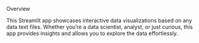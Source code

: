 Overview



This Streamlit app showcases interactive data visualizations based on any data text files. Whether you’re a data scientist, analyst, or just curious, this app provides insights and allows you to explore the data effortlessly.
